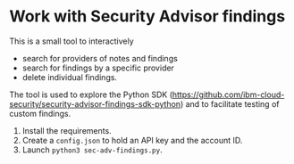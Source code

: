 # Work with Security Advisor findings
This is a small tool to interactively
- search for providers of notes and findings
- search for findings by a specific provider
- delete individual findings.
  
The tool is used to explore the Python SDK (https://github.com/ibm-cloud-security/security-advisor-findings-sdk-python) and to facilitate testing of custom findings.

1. Install the requirements.
2. Create a `config.json` to hold an API key and the account ID.
3. Launch `python3 sec-adv-findings.py`.